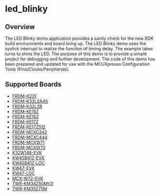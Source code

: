 # led_blinky

## Overview
The LED Blinky demo application provides a sanity check for the new SDK build environments and board bring up. The LED Blinky demo 
uses the systick interrupt to realize the function of timing delay. The example takes turns to shine the LED. The purpose of this 
demo is to provide a simple project for debugging and further development.
The code of this demo has been prepared and updated for use with the MCUXpresso Configuration Tools (Pins/Clocks/Peripherals).

## Supported Boards
- [FRDM-K22F](../../_boards/frdmk22f/demo_apps/led_blinky/example_board_readme.md)
- [FRDM-K32L2A4S](../../_boards/frdmk32l2a4s/demo_apps/led_blinky/example_board_readme.md)
- [FRDM-K32L2B](../../_boards/frdmk32l2b/demo_apps/led_blinky/example_board_readme.md)
- [FRDM-KE15Z](../../_boards/frdmke15z/demo_apps/led_blinky/example_board_readme.md)
- [FRDM-KE16Z](../../_boards/frdmke16z/demo_apps/led_blinky/example_board_readme.md)
- [FRDM-KE17Z](../../_boards/frdmke17z/demo_apps/led_blinky/example_board_readme.md)
- [FRDM-KE17Z512](../../_boards/frdmke17z512/demo_apps/led_blinky/example_board_readme.md)
- [FRDM-MCXC242](../../_boards/frdmmcxc242/demo_apps/led_blinky/example_board_readme.md)
- [FRDM-MCXC444](../../_boards/frdmmcxc444/demo_apps/led_blinky/example_board_readme.md)
- [FRDM-MCXW71](../../_boards/frdmmcxw71/demo_apps/led_blinky/example_board_readme.md)
- [FRDM-MCXW72](../../_boards/frdmmcxw72/demo_apps/led_blinky/example_board_readme.md)
- [K32W148-EVK](../../_boards/k32w148evk/demo_apps/led_blinky/example_board_readme.md)
- [KW45B41Z-EVK](../../_boards/kw45b41zevk/demo_apps/led_blinky/example_board_readme.md)
- [KW45B41Z-LOC](../../_boards/kw45b41zloc/demo_apps/led_blinky/example_board_readme.md)
- [KW47-EVK](../../_boards/kw47evk/demo_apps/led_blinky/example_board_readme.md)
- [KW47-LOC](../../_boards/kw47loc/demo_apps/led_blinky/example_board_readme.md)
- [MCX-W72-EVK](../../_boards/mcxw72evk/demo_apps/led_blinky/example_board_readme.md)
- [TWR-KM34Z50MV3](../../_boards/twrkm34z50mv3/demo_apps/led_blinky/example_board_readme.md)
- [TWR-KM35Z75M](../../_boards/twrkm35z75m/demo_apps/led_blinky/example_board_readme.md)

